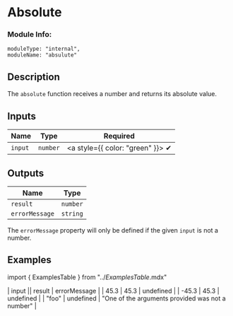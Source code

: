# Absolute
### Module Info: 
```
moduleType: "internal",
moduleName: "absulute"
```

## Description
The `absolute` function receives a number and returns its absolute value.

## Inputs
| Name | Type | Required
|------|------|:-----:|
| `input` | `number` | <a style={{ color: "green" }}> ✔ </a>


## Outputs
| Name | Type |
|------|------|
| `result` | `number` |
| `errorMessage` | `string` |

The `errorMessage` property will only be defined if the given `input` is not a number.

## Examples
import { ExamplesTable } from "../_ExamplesTable_.mdx"

<ExamplesTable>
| input || result | errorMessage |
| 45.3 | 45.3 | undefined |
| -45.3 | 45.3 | undefined |
| "foo" | undefined | "One of the arguments provided was not a number" |
</ExamplesTable>
